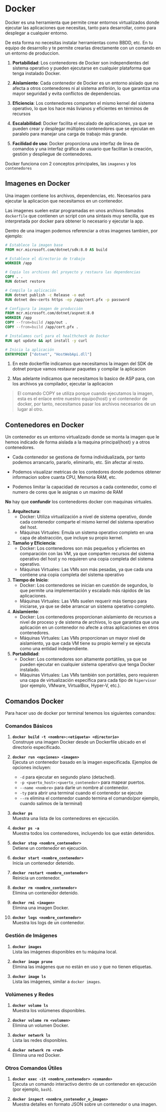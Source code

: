 # Docker
Docker es una herramienta que permite crear entornos virtualizados donde ejecutar las aplicaciones que necesitas, tanto para desarrollar, como para desplegar a cualquier entorno. 

De esta forma no necesitas instalar herramientas como BBDD, etc. En tu equipo de desarrollo y te permite crearlas directamente con un comando en un entorno de produccion.

1. **Portabilidad**: Los contenedores de Docker son independientes del sistema operativo y pueden ejecutarse en cualquier plataforma que tenga instalado Docker.

2. **Aislamiento**: Cada contenedor de Docker es un entorno aislado que no afecta a otros contenedores ni al sistema anfitrión, lo que garantiza una mayor seguridad y evita conflictos de dependencias.

3. **Eficiencia**: Los contenedores comparten el mismo kernel del sistema operativo, lo que los hace más livianos y eficientes en términos de recursos

4. **Escalabilidad**: Docker facilita el escalado de aplicaciones, ya que se pueden crear y desplegar múltiples contenedores que se ejecutan en paralelo para manejar una carga de trabajo más grande.

5. **Facilidad de uso**: Docker proporciona una interfaz de línea de comandos y una interfaz gráfica de usuario que facilitan la creación, gestión y despliegue de contenedores.


Docker funciona con 2 conceptos principales, las `imagenes` y los `contenedores`

## Imagenes en Docker
Una imagen contiene los archivos, dependencias, etc. Necesarios para ejecutar la aplicacion que necesitamos en un contenedor.

Las imagenes suelen estar programadas en unos archivos llamados `dockerfile` que contienen un script con una sintaxis muy sencilla, que es interpretada por docker para obtener lo necesario y ejecutar la app.

Dentro de una imagen podemos referenciar a otras imagenes tambien, por ejemplo:

```dockerfile
# Establece la imagen base
FROM mcr.microsoft.com/dotnet/sdk:8.0 AS build

# Establece el directorio de trabajo
WORKDIR /app

# Copia los archivos del proyecto y restaura las dependencias
COPY . .
RUN dotnet restore

# Compila la aplicación
RUN dotnet publish -c Release -o out
RUN dotnet dev-certs https -ep /app/cert.pfx -p password

# Configura la imagen de producción
FROM mcr.microsoft.com/dotnet/aspnet:8.0
WORKDIR /app
COPY --from=build /app/out .
COPY --from=build /app/cert.pfx .

# Instalamos curl para el healthcheck de Docker
RUN apt update && apt install -y curl

# Inicia la aplicación
ENTRYPOINT ["dotnet", "HostWebApi.dll"]
```
1. En este dockerfile indicamos que necesitamos la imagen del SDK de dotnet porque vamos restaurar paquetes y compilar la aplicacion

2. Mas adelante indicamos que necesitamos lo basico de ASP para, con los archivos ya compilador, ejecutar la aplicacion

> El comando COPY se utiliza porque cuando ejecutamos la imagen, esta es el enlace entre nuestro equipo(host) y el contenedor de docker, por tanto, necesitamos pasar los archivos necesarios de un lugar al otro.


## Contenedores en Docker
Un contenedor es un entorno virtualizado donde se monta la imagen que le hemos indicado de forma aislada a la maquina principal(host) y a otros contenedores.

- Cada contenedor se gestiona de forma individualizada, por tanto podemos arrancarlo, pararlo, eliminarlo, etc. Sin afectar al resto.

- Podemos visualizar metricas de los contedores donde podemos obtener informacion sobre cuanta CPU, Memoria RAM, etc.

- Podemos limitar la capacidad de recursos a cada contenedor, como el numero de cores que le asignas o un maximo de RAM

**No** hay que **confundir** los contenedores docker con maquinas virtuales.

1. **Arquitectura**:
   - Docker: Utiliza virtualización a nivel de sistema operativo, donde cada contenedor comparte el mismo kernel del sistema operativo del host.
   - Máquinas Virtuales: Emula un sistema operativo completo en una capa de abstracción, que incluye su propio kernel.
2. **Tamaño y Eficiencia**:
   - Docker: Los contenedores son más pequeños y eficientes en comparación con las VM, ya que comparten recursos del sistema operativo del host y no requieren una copia completa del sistema operativo.
   - Máquinas Virtuales: Las VMs son más pesadas, ya que cada una contiene una copia completa del sistema operativo
3. **Tiempo de Inicio**:
   - Docker: Los contenedores se inician en cuestión de segundos, lo que permite una implementación y escalado más rápidos de las aplicaciones.
   - Máquinas Virtuales: Las VMs suelen requerir más tiempo para iniciarse, ya que se debe arrancar un sistema operativo completo.
4. **Aislamiento**:
   - Docker: Los contenedores proporcionan aislamiento de recursos a nivel de proceso y de sistema de archivos, lo que garantiza que una aplicación en un contenedor no afecte a otras aplicaciones en otros contenedores.
   - Máquinas Virtuales: Las VMs proporcionan un mayor nivel de aislamiento, ya que cada VM tiene su propio kernel y se ejecuta como una entidad independiente.
5. **Portabilidad**:
   - Docker: Los contenedores son altamente portátiles, ya que se pueden ejecutar en cualquier sistema operativo que tenga Docker instalado.
   - Máquinas Virtuales: Las VMs también son portátiles, pero requieren una capa de virtualización específica para cada tipo de `hipervisor` (por ejemplo, VMware, VirtualBox, Hyper-V, etc.).

## Comandos Docker
Para hacer uso de docker por terminal tenemos los siguientes comandos:

### Comandos Básicos
1. **`docker build -t <nombre>:<etiqueta> <directorio>`**  
   Construye una imagen Docker desde un Dockerfile ubicado en el directorio especificado.

1. **`docker run <opciones> <imagen>`**  
   Ejecuta un contenedor basado en la imagen especificada. Ejemplos de opciones incluyen:
   - `-d` para ejecutar en segundo plano (detached).
   - `-p <puerto_host>:<puerto_contenedor>` para mapear puertos.
   - `--name <nombre>` para darle un nombre al contenedor.
   - `-ty` para abrir una terminal cuando el contenedor se ejecute
   - `--rm` elimina el contenedor cuando termina el comando(por ejemplo, cuando salimos de la terminal)

1. **`docker ps`**  
   Muestra una lista de los contenedores en ejecución.

1. **`docker ps -a`**  
   Muestra todos los contenedores, incluyendo los que están detenidos.

1. **`docker stop <nombre_contenedor>`**  
   Detiene un contenedor en ejecución.

1. **`docker start <nombre_contenedor>`**  
   Inicia un contenedor detenido.

1. **`docker restart <nombre_contenedor>`**  
   Reinicia un contenedor.

1. **`docker rm <nombre_contenedor>`**  
    Elimina un contenedor detenido.

1. **`docker rmi <imagen>`**  
    Elimina una imagen Docker.

1. **`docker logs <nombre_contenedor>`**  
    Muestra los logs de un contenedor.

### Gestión de Imágenes

1. **`docker images`**  
   Lista las imágenes disponibles en tu máquina local.

2. **`docker image prune`**  
   Elimina las imágenes que no están en uso y que no tienen etiquetas.

3. **`docker image ls`**  
   Lista las imágenes, similar a `docker images`.

### Volúmenes y Redes

1. **`docker volume ls`**  
   Muestra los volúmenes disponibles.

2. **`docker volume rm <volumen>`**  
   Elimina un volumen Docker.

3. **`docker network ls`**  
   Lista las redes disponibles.

4. **`docker network rm <red>`**  
   Elimina una red Docker.

### Otros Comandos Útiles

1. **`docker exec -it <nombre_contenedor> <comando>`**  
   Ejecuta un comando interactivo dentro de un contenedor en ejecución (por ejemplo, `bash`).

2. **`docker inspect <nombre_contenedor_o_imagen>`**  
   Muestra detalles en formato JSON sobre un contenedor o una imagen.
